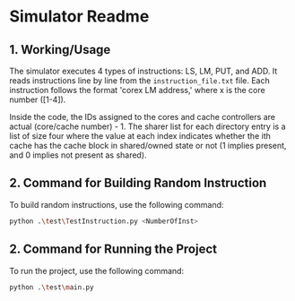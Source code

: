 # Simulator Readme

## 1. Working/Usage

The simulator executes 4 types of instructions: LS, LM, PUT, and ADD. It reads instructions line by line from the `instruction_file.txt` file. Each instruction follows the format 'corex LM address,' where x is the core number ([1-4]).

Inside the code, the IDs assigned to the cores and cache controllers are actual (core/cache number) - 1. The sharer list for each directory entry is a list of size four where the value at each index indicates whether the ith cache has the cache block in shared/owned state or not (1 implies present, and 0 implies not present as shared).

## 2. Command for Building Random Instruction

To build random instructions, use the following command:

```bash
python .\test\TestInstruction.py <NumberOfInst>
```

## 2. Command for Running the Project

To run the project, use the following command:

```bash
python .\test\main.py
```
